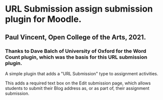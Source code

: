 # URL Submission assign submission plugin for Moodle.

## Paul Vincent, Open College of the Arts, 2021.
### Thanks to Dave Balch of University of Oxford for the Word Count plugin, which was the basis for this URL submission plugin.

A simple plugin that adds a "URL Submission" type to assignment activities.

This adds a required text box on the Edit submission page, which allows students to submit their Blog address as, or as part of, their assignment submission.
